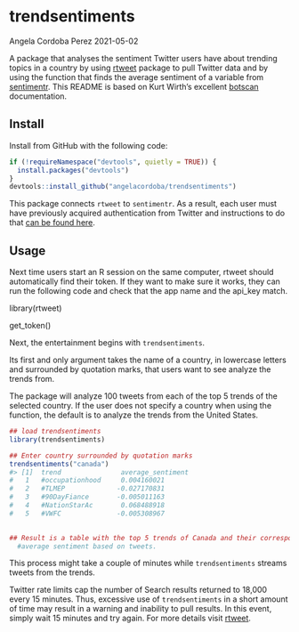 trendsentiments
================
Angela Cordoba Perez
2021-05-02

A package that analyses the sentiment Twitter users have about trending
topics in a country by using
[rtweet](https://github.com/ropensci/rtweet) package to pull Twitter
data and by using the function that finds the average sentiment of a
variable from [sentimentr](https://github.com/trinker/sentimentr). This
README is based on Kurt Wirth’s excellent
[botscan](https://github.com/kurtawirth/botscan) documentation.

## Install

Install from GitHub with the following code:

``` r
if (!requireNamespace("devtools", quietly = TRUE)) {
  install.packages("devtools")
}
devtools::install_github("angelacordoba/trendsentiments")
```

This package connects <code>rtweet</code> to <code>sentimentr</code>. As
a result, each user must have previously acquired authentication from
Twitter and instructions to do that [can be found
here](http://rtweet.info/articles/auth.html).

## Usage

Next time users start an R session on the same computer, rtweet should
automatically find their token. If they want to make sure it works, they
can run the following code and check that the app name and the api\_key
match.

library(rtweet)

get\_token()

Next, the entertainment begins with <code>trendsentiments</code>.

Its first and only argument takes the name of a country, in lowercase
letters and surrounded by quotation marks, that users want to see
analyze the trends from.

The package will analyze 100 tweets from each of the top 5 trends of the
selected country. If the user does not specify a country when using the
function, the default is to analyze the trends from the United States.

``` r
## load trendsentiments
library(trendsentiments)

## Enter country surrounded by quotation marks
trendsentiments("canada")
#> [1]  trend               average_sentiment
#   1   #occupationhood     0.004160021
#   2   #TLMEP             -0.027170831
#   3   #90DayFiance       -0.005011163
#   4   #NationStarAc       0.068488918
#   5   #VWFC              -0.005308967
       

## Result is a table with the top 5 trends of Canada and their corresponding 
  #average sentiment based on tweets.
```

This process might take a couple of minutes while
<code>trendsentiments</code> streams tweets from the trends.

Twitter rate limits cap the number of Search results returned to 18,000
every 15 minutes. Thus, excessive use of <code>trendsentiments</code> in
a short amount of time may result in a warning and inability to pull
results. In this event, simply wait 15 minutes and try again. For more
details visit [rtweet](https://github.com/ropensci/rtweet).
